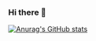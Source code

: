 ### Hi there 👋
[![Anurag's GitHub stats](https://github-readme-stats.vercel.app/api?username=JoseAngelGarciaPerez&show_icons=true&title_color=#FF9200&text_color=#FF9200&icon_color=#FFC100&bg_color=#1D1D1D)](https://github.com/anuraghazra/github-readme-stats)
<!--
- 🔭 I’m currently working on ...
- 🌱 I’m currently learning ...
- 👯 I’m looking to collaborate on ...
- 🤔 I’m looking for help with ...
- 💬 Ask me about ...
- 📫 How to reach me: ...
- 😄 Pronouns: ...
- ⚡ Fun fact: ...
-->
